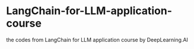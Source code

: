 # LangChain-for-LLM-application-course
the codes from LangChain for LLM application course by DeepLearning.AI
